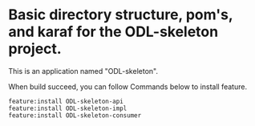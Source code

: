 # Basic directory structure, pom's, and karaf for the ODL-skeleton project.

This is an application named "ODL-skeleton".

When build succeed, you can follow Commands below to install feature.
	
	feature:install ODL-skeleton-api
	feature:install ODL-skeleton-impl
	feature:install ODL-skeleton-consumer
	
